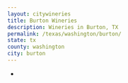 ```yaml
---
layout: citywineries
title: Burton Wineries
description: Wineries in Burton, TX
permalink: /texas/washington/burton/
state: tx
county: washington
city: burton
---
```

-

